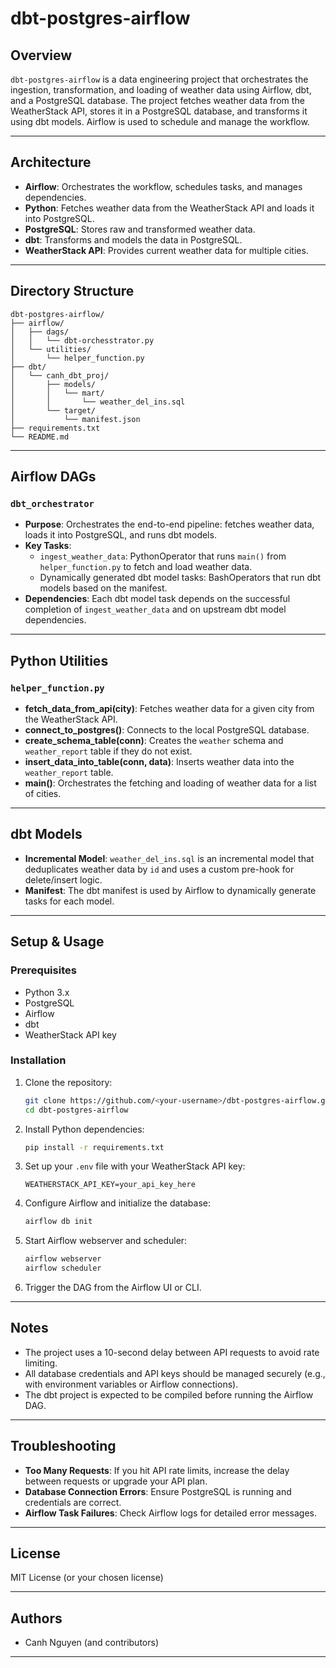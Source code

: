 # dbt-postgres-airflow

## Overview

`dbt-postgres-airflow` is a data engineering project that orchestrates the ingestion, transformation, and loading of weather data using Airflow, dbt, and a PostgreSQL database. The project fetches weather data from the WeatherStack API, stores it in a PostgreSQL database, and transforms it using dbt models. Airflow is used to schedule and manage the workflow.

---

## Architecture

- **Airflow**: Orchestrates the workflow, schedules tasks, and manages dependencies.
- **Python**: Fetches weather data from the WeatherStack API and loads it into PostgreSQL.
- **PostgreSQL**: Stores raw and transformed weather data.
- **dbt**: Transforms and models the data in PostgreSQL.
- **WeatherStack API**: Provides current weather data for multiple cities.

---

## Directory Structure

```
dbt-postgres-airflow/
├── airflow/
│   ├── dags/
│   │   └── dbt-orchesstrator.py
│   └── utilities/
│       └── helper_function.py
├── dbt/
│   └── canh_dbt_proj/
│       ├── models/
│       │   └── mart/
│       │       └── weather_del_ins.sql
│       └── target/
│           └── manifest.json
├── requirements.txt
└── README.md
```

---

## Airflow DAGs

### `dbt_orchestrator`

- **Purpose**: Orchestrates the end-to-end pipeline: fetches weather data, loads it into PostgreSQL, and runs dbt models.
- **Key Tasks**:
  - `ingest_weather_data`: PythonOperator that runs `main()` from `helper_function.py` to fetch and load weather data.
  - Dynamically generated dbt model tasks: BashOperators that run dbt models based on the manifest.
- **Dependencies**: Each dbt model task depends on the successful completion of `ingest_weather_data` and on upstream dbt model dependencies.

---

## Python Utilities

### `helper_function.py`

- **fetch_data_from_api(city)**: Fetches weather data for a given city from the WeatherStack API.
- **connect_to_postgres()**: Connects to the local PostgreSQL database.
- **create_schema_table(conn)**: Creates the `weather` schema and `weather_report` table if they do not exist.
- **insert_data_into_table(conn, data)**: Inserts weather data into the `weather_report` table.
- **main()**: Orchestrates the fetching and loading of weather data for a list of cities.

---

## dbt Models

- **Incremental Model**: `weather_del_ins.sql` is an incremental model that deduplicates weather data by `id` and uses a custom pre-hook for delete/insert logic.
- **Manifest**: The dbt manifest is used by Airflow to dynamically generate tasks for each model.

---

## Setup & Usage

### Prerequisites

- Python 3.x
- PostgreSQL
- Airflow
- dbt
- WeatherStack API key

### Installation

1. Clone the repository:
   ```bash
   git clone https://github.com/<your-username>/dbt-postgres-airflow.git
   cd dbt-postgres-airflow
   ```

2. Install Python dependencies:
   ```bash
   pip install -r requirements.txt
   ```

3. Set up your `.env` file with your WeatherStack API key:
   ```
   WEATHERSTACK_API_KEY=your_api_key_here
   ```

4. Configure Airflow and initialize the database:
   ```bash
   airflow db init
   ```

5. Start Airflow webserver and scheduler:
   ```bash
   airflow webserver
   airflow scheduler
   ```

6. Trigger the DAG from the Airflow UI or CLI.

---

## Notes

- The project uses a 10-second delay between API requests to avoid rate limiting.
- All database credentials and API keys should be managed securely (e.g., with environment variables or Airflow connections).
- The dbt project is expected to be compiled before running the Airflow DAG.

---

## Troubleshooting

- **Too Many Requests**: If you hit API rate limits, increase the delay between requests or upgrade your API plan.
- **Database Connection Errors**: Ensure PostgreSQL is running and credentials are correct.
- **Airflow Task Failures**: Check Airflow logs for detailed error messages.

---

## License

MIT License (or your chosen license)

---

## Authors

- Canh Nguyen (and contributors)

---
